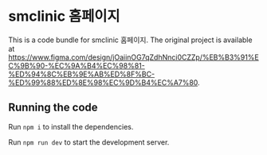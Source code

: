 
  # smclinic 홈페이지

  This is a code bundle for smclinic 홈페이지. The original project is available at https://www.figma.com/design/jOaiinOG7qZdhNnci0CZZp/%EB%B3%91%EC%9B%90-%EC%9A%B4%EC%98%81-%ED%94%8C%EB%9E%AB%ED%8F%BC-%ED%99%88%ED%8E%98%EC%9D%B4%EC%A7%80.

  ## Running the code

  Run `npm i` to install the dependencies.

  Run `npm run dev` to start the development server.
  